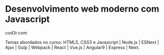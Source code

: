 # Desenvolvimento web moderno com Javascript
cod3r.com

Temas abordados no curso: 
HTML5, CSS3 e Javascript | Node.js | ESNext | Ajax | Gulp | Webpack | React | Vue.js | Angular9 | Express | Next.
